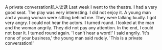A private conversation私人谈话
Last week I went to the theatre. 
I had a very good seat. 
The play was very interesting.
I did not enjoy it. 
A young man and a young woman were sitting behind me. 
They were talking loudly. 
I got very angry. 
I could not hear the actors. 
I turned round.
I looked at the man and the woman angrily. 
They did not pay any attention. 
In the end, I could not bear it. 
I turned round again. 'I can't hear a word!' I said angrily.
'It's none of your business,' the young man said rudely. 
'This is a private conversation!'
